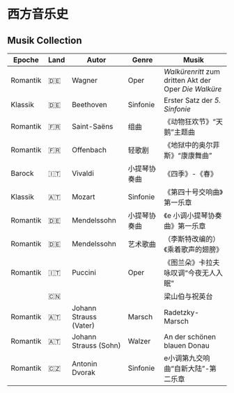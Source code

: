 # 西方音乐史

## Musik Collection

| Epoche   | Land             | Autor                  | Genre        | Musik                                                 |
| -------- | ---------------- | ---------------------- | ------------ | ----------------------------------------------------- |
| Romantik | :de:             | Wagner                 | Oper         | _Walkürenritt_ zum dritten Akt der Oper _Die Walküre_ |
| Klassik  | :de:             | Beethoven              | Sinfonie     | Erster Satz der _5. Sinfonie_                         |
| Romantik | :fr:             | Saint-Saëns            | 组曲         | 《动物狂欢节》“天鹅”主题曲                            |
| Romantik | :fr:             | Offenbach              | 轻歌剧       | 《地狱中的奥尔菲斯》“康康舞曲”                        |
| Barock   | :it:             | Vivaldi                | 小提琴协奏曲 | 《四季》-《春》                                       |
| Klassik  | :austria:        | Mozart                 | Sinfonie     | 《第四十号交响曲》第一乐章                            |
| Romantik | :de:             | Mendelssohn            | 小提琴协奏曲 | 《e 小调小提琴协奏曲》第一乐章                        |
| Romantik | :de:             | Mendelssohn            | 艺术歌曲     | （李斯特改编的）《乘着歌声的翅膀》                    |
| Romantik | :it:             | Puccini                | Oper         | 《图兰朵》卡拉夫咏叹调“今夜无人入眠”                  |
|          | :cn:             |                        |              | 梁山伯与祝英台                                        |
| Romantik | :austria:        | Johann Strauss (Vater) | Marsch       | Radetzky-Marsch                                       |
| Romantik | :austria:        | Johann Strauss (Sohn)  | Walzer       | An der schönen blauen Donau                           |
| Romantik | :czech_republic: | Antonin Dvorak         | Sinfonie     | e小调第九交响曲“自新大陆”-第二乐章                    |